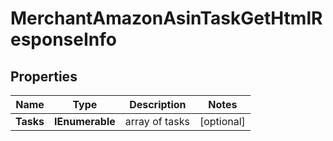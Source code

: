 # MerchantAmazonAsinTaskGetHtmlResponseInfo


## Properties

| Name | Type | Description | Notes |
|------------ | ------------- | ------------- | -------------|
**Tasks** | **IEnumerable<MerchantAmazonAsinTaskGetHtmlTaskInfo>** | array of tasks |[optional]|